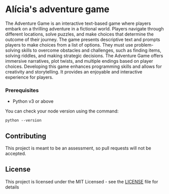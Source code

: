 # Alícia's adventure game

The Adventure Game is an interactive text-based game where players embark on a thrilling adventure in a fictional world. 
Players navigate through different locations, solve puzzles, and make choices that determine the outcome of their journey. 
The game presents descriptive text and prompts players to make choices from a list of options. 
They must use problem-solving skills to overcome obstacles and challenges, such as finding items, solving riddles, and making strategic decisions. The Adventure Game offers immersive narratives, plot twists, and multiple endings based on player choices. 
Developing this game enhances programming skills and allows for creativity and storytelling. It provides an enjoyable and interactive experience for players.


### Prerequisites

* Python v3 or above

You can check your node version using the command:

```CLI
python --version
```

## Contributing

This project is meant to be an assessment, so pull requests will not be accepted.

## License

This project is licensed under the MIT Licensed - see the [LICENSE](LICENSE) file for details
